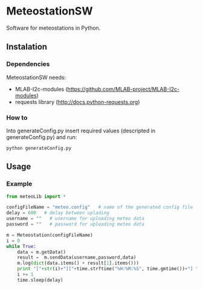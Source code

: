 # MeteostationSW

Software for meteostations in Python.

## Instalation
### Dependencies

MeteostationSW needs:
* MLAB-I2c-modules (https://github.com/MLAB-project/MLAB-I2c-modules)
* requests library (http://docs.python-requests.org)

### How to

Into generateConfig.py insert required values (descripted in generateConfig.py) and run:

```
python generateConfig.py
```
## Usage
### Example

```python
from meteoLib import *

configFileName = "meteo.config"   # name of the generated config file
delay = 600   # delay between uplading
username = ""   # username for uploading meteo data
password = ""   # password for uploading meteo data

m = Meteostation(configFileName)
i = 0
while True:
	data = m.getData()
	result =  m.sendData(username,password,data)
	m.log(dict(data.items() + result[1].items()))
	print "["+str(i)+"]["+time.strftime("%H:%M:%S", time.gmtime())+"] "+str(data)+" || result: "+str(result[1]["cod"])+" stationID: "+str(result[1]["id"])
	i += 1
	time.sleep(delay)
```
